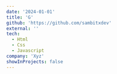 ```yaml
---
date: '2024-01-01'
title: 'G'
github: 'https://github.com/sambitxdev'
external: ''
tech:
  - Html
  - Css
  - Javascript
company: 'Xyz'
showInProjects: false
---
```

